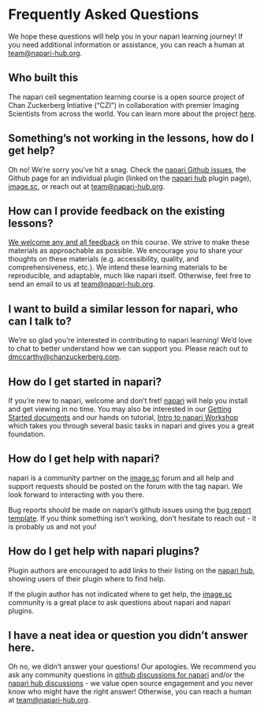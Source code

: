# Frequently Asked Questions

We hope these questions will help you in your napari learning journey! If you need additional information or assistance, you can reach a human at team@napari-hub.org.

## Who built this
The napari cell segmentation learning course is a open source project of Chan Zuckerberg Intiative (“CZI”) in collaboration with premier Imaging Scientists from across the world. You can learn more about the project [here](./whomadethis.md).

## Something’s not working in the lessons, how do I get help?
Oh no! We’re sorry you’ve hit a snag. Check the [napari Github issues](https://github.com/napari/napari/issues), the Github page for an individual plugin (linked on the [napari hub](https://www.napari-hub.org/) plugin page), [image.sc](https://forum.image.sc/tag/napari), or reach out at team@napari-hub.org.
 
## How can I provide feedback on the existing lessons?
[We welcome any and all feedback](https://github.com/chanzuckerberg/napari-segmentation-workshop/issues) on this course. We strive to make these materials as approachable as possible. We encourage you to share your thoughts on these materials (e.g. accessibility, quality, and comprehensiveness, etc.). We intend these learning materials to be reproducible, and adaptable, much like napari itself. Otherwise, feel free to send an email to us at team@napari-hub.org.
 
## I want to build a similar lesson for napari, who can I talk to?
We’re so glad you’re interested in contributing to napari learning! We’d love to chat to better understand how we can support you. Please reach out to dmccarthy@chanzuckerberg.com. 
 
## How do I get started in napari?
If you’re new to napari, welcome and don’t fret! [napari](www.napari.org) will help you install and get viewing in no time. You may also be interested in our [Getting Started documents](https://napari.org/stable/tutorials/start_index.html) and our hands on tutorial, [Intro to napari Workshop](https://dgmccart.github.io/intro-to-napari-workshop/intro-to-napari-workshop-index.html) which takes you through several basic tasks in napari and gives you a great foundation.  
 
## How do I get help with napari?  
  
napari is a community partner on the [image.sc](https://forum.image.sc/) forum and all help and support requests should be posted on the forum with the tag napari. We look forward to interacting with you there.

Bug reports should be made on napari’s github issues using the [bug report template](https://github.com/napari/napari/issues/new?assignees=&labels=bug&projects=&template=bug_report.md&title=). If you think something isn’t working, don’t hesitate to reach out - it is probably us and not you!
 
## How do I get help with napari plugins?  
  
Plugin authors are encouraged to add links to their listing on the [napari hub](https://www.napari-hub.org/), showing users of their plugin where to find help.

If the plugin author has not indicated where to get help, the [image.sc](https://forum.image.sc/) community is a great place to ask questions about napari and napari plugins.
 
## I have a neat idea or question you didn’t answer here.
Oh no, we didn’t answer your questions! Our apologies. We recommend you ask any community questions in [github discussions for napari](https://github.com/napari/napari/discussions) and/or the [napari hub discussions](https://github.com/chanzuckerberg/napari-hub/discussions) - we value open source engagement and you never know who might have the right answer! Otherwise, you can reach a human at team@napari-hub.org.
